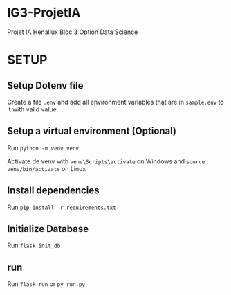 # IG3-ProjetIA

Projet IA Henallux Bloc 3 Option Data Science

# SETUP

## Setup Dotenv file

Create a file `.env` and add all environment variables that are in `sample.env` to it with valid value.

## Setup a virtual environment (Optional)

Run `python -m venv venv`

Activate de venv with `venv\Scripts\activate` on Windows and `source venv/bin/activate` on Linux

## Install dependencies

Run `pip install -r requirements.txt`

## Initialize Database

Run `flask init_db`

## run

Run `flask run` or `py run.py`
